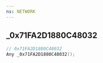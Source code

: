```yaml
---
ns: NETWORK
---
```

## _0x71FA2D1880C48032

```c
// 0x71FA2D1880C48032
Any _0x71FA2D1880C48032();
```

